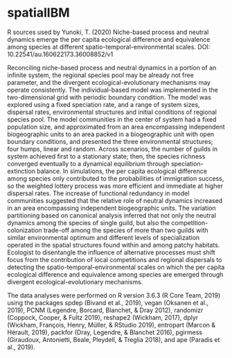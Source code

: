 # spatialIBM
R sources used by Yunoki, T. (2020) Niche-based process and neutral dynamics emerge the per capita ecological difference and equivalence among species at different spatio-temporal-environmental scales. DOI: 10.22541/au.160622173.36008852/v1

Reconciling niche-based process and neutral dynamics in a portion of an infinite system, the regional species pool may be already not free parameter, and the divergent ecological-evolutionary mechanisms may operate consistently. The individual-based model was implemented in the two-dimensional grid with periodic boundary condition. The model was explored using a fixed speciation rate, and a range of system sizes, dispersal rates, environmental structures and initial conditions of regional species pool. The model communities in the center of system had a fixed population size, and approximated from an area encompassing independent biogeographic units to an area packed in a biogeographic unit with open boundary conditions, and presented the three environmental structures; four humps, linear and random. Across scenarios, the number of guilds in system achieved first to a stationary state; then, the species richness converged eventually to a dynamical equilibrium through speciation-extinction balance. In simulations, the per capita ecological difference among species only contributed to the probabilities of immigration success, so the weighted lottery process was more efficient and immediate at higher dispersal rates. The increase of functional redundancy in model communities suggested that the relative role of neutral dynamics increased in an area encompassing independent biogeographic units. The variation partitioning based on canonical analysis inferred that not only the neutral dynamics among the species of single guild, but also the competition-colonization trade-off among the species of more than two guilds with similar environmental optimum and different levels of specialization operated in the spatial structures found within and among patchy habitats. Ecologist to disentangle the influence of alternative processes must shift focus from the contribution of local competitions and regional dispersals to detecting the spatio-temporal-environmental scales on which the per capita ecological difference and equivalence among species are emerged through divergent ecological-evolutionary mechanisms.  

The data analyses were performed on R version 3.6.3 (R Core Team, 2019) using the packages spdep (Bivand et al., 2019), vegan (Oksanen et al., 2019), PCNM (Legendre, Borcard, Blanchet, & Dray 2012), randomizr (Coppock, Cooper, & Fultz 2019), reshape2 (Wickham, 2017), dplyr (Wickham, François, Henry, Müller, & RStudio 2019), entropart (Marcon & Hérault, 2019), packfor (Dray, Legendre, & Blanchet 2016), pgirmess (Giraudoux, Antonietti, Beale, Pleydell, & Treglia 2018), and ape (Paradis et al., 2019). 
